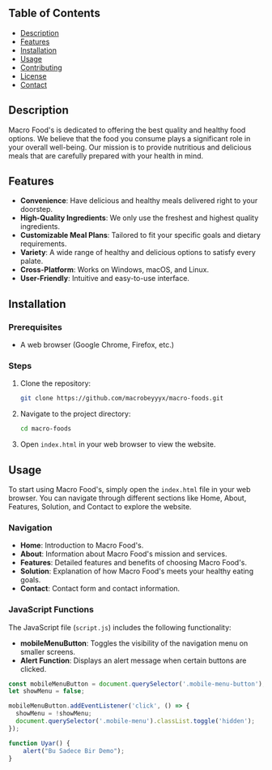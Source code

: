 
## Table of Contents

- [Description](#description)
- [Features](#features)
- [Installation](#installation)
- [Usage](#usage)
- [Contributing](#contributing)
- [License](#license)
- [Contact](#contact)

## Description

Macro Food's is dedicated to offering the best quality and healthy food options. We believe that the food you consume plays a significant role in your overall well-being. Our mission is to provide nutritious and delicious meals that are carefully prepared with your health in mind.

## Features

- **Convenience**: Have delicious and healthy meals delivered right to your doorstep.
- **High-Quality Ingredients**: We only use the freshest and highest quality ingredients.
- **Customizable Meal Plans**: Tailored to fit your specific goals and dietary requirements.
- **Variety**: A wide range of healthy and delicious options to satisfy every palate.
- **Cross-Platform**: Works on Windows, macOS, and Linux.
- **User-Friendly**: Intuitive and easy-to-use interface.

## Installation

### Prerequisites

- A web browser (Google Chrome, Firefox, etc.)

### Steps

1. Clone the repository:

    ```sh
    git clone https://github.com/macrobeyyyx/macro-foods.git
    ```

2. Navigate to the project directory:

    ```sh
    cd macro-foods
    ```

3. Open `index.html` in your web browser to view the website.

## Usage

To start using Macro Food's, simply open the `index.html` file in your web browser. You can navigate through different sections like Home, About, Features, Solution, and Contact to explore the website.

### Navigation

- **Home**: Introduction to Macro Food's.
- **About**: Information about Macro Food's mission and services.
- **Features**: Detailed features and benefits of choosing Macro Food's.
- **Solution**: Explanation of how Macro Food's meets your healthy eating goals.
- **Contact**: Contact form and contact information.

### JavaScript Functions

The JavaScript file (`script.js`) includes the following functionality:

- **mobileMenuButton**: Toggles the visibility of the navigation menu on smaller screens.
- **Alert Function**: Displays an alert message when certain buttons are clicked.

```javascript
const mobileMenuButton = document.querySelector('.mobile-menu-button');
let showMenu = false;

mobileMenuButton.addEventListener('click', () => {
  showMenu = !showMenu;
  document.querySelector('.mobile-menu').classList.toggle('hidden');
});

function Uyar() {
    alert("Bu Sadece Bir Demo");
}
